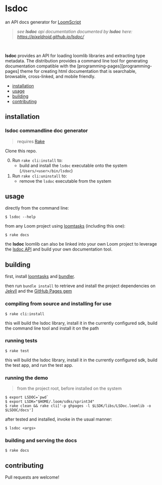 # lsdoc

an API docs generator for [LoomScript][loomscript]

> _see **lsdoc** api documentation documented by **lsdoc** here: https://pixeldroid.github.io/lsdoc/_ <br/>

<br/>

**lsdoc** provides an API for loading loomlib libraries and extracting type metadata.
The distribution provides a command line tool for generating documentation compatible with the [programming-pages][programming-pages] theme for creating html documentation that is searchable, browsable, cross-linked, and mobile friendly.

- [installation](#installation)
- [usage](#usage)
- [building](#building)
- [contributing](#contributing)


## installation

### lsdoc commandline doc generator

> requires [Rake][rake]

Clone this repo.

0. Run `rake cli:install` to:
    * build and install the `lsdoc` executable onto the system (`/Users/<user>/bin/lsdoc`)
0. Run `rake cli:uninstall` to:
    * remove the `lsdoc` executable from the system


## usage

directly from the command line:

    $ lsdoc --help

from any Loom project using [loomtasks][loomtasks] (including this one):

    $ rake docs

the **lsdoc** loomlib can also be linked into your own Loom project to leverage the [lsdoc API][lsdoc-api] and build your own documentation tool.


## building

first, install [loomtasks][loomtasks] and [bundler][bundler].

then run `bundle install` to retrieve and install the project dependencies on [Jekyll][jekyll] and the [GitHub Pages gem][ghpages-gem]

### compiling from source and installing for use

    $ rake cli:install

this will build the lsdoc library, install it in the currently configured sdk, build the command line tool and install it on the path

### running tests

    $ rake test

this will build the lsdoc library, install it in the currently configured sdk, build the test app, and run the test app.

### running the demo
> from the project root, before installed on the system

    $ export LSDOC=`pwd`
    $ export LSDK="$HOME/.loom/sdks/sprint34"
    $ rake clean && rake cli['-p ghpages -l $LSDK/libs/LSDoc.loomlib -o $LSDOC/docs']

after tested and installed, invoke in the usual manner:

    $ lsdoc <args>

### building and serving the docs

    $ rake docs


## contributing

Pull requests are welcome!



[bundler]: http://bundler.io "Manage your Ruby application's gem dependencies"
[ghpages]: https://pages.github.com/ "GitHub Pages is a static site hosting service."
[ghpages-gem]: https://github.com/github/pages-gem "A simple Ruby Gem to bootstrap dependencies for setting up and maintaining a local Jekyll environment in sync with GitHub Pages"
[jekyll]: https://jekyllrb.com/ "Jekyll is a blog-aware, static site generator in Ruby"
[loomscript]: https://github.com/LoomSDK/LoomSDK "The Loom SDK, a native mobile app and game framework"
[loomtasks]: https://github.com/pixeldroid/loomtasks "Rake tasks for working with loomlibs"
[lsdoc-api]: https://pixeldroid.github.io/lsdoc/ "API docs for lsdoc"
[lsdoc-releases]: https://github.com/pixeldroid/lsdoc/releases "releases for lsdoc"
[rake]: https://github.com/ruby/rake "A make-like build utility for Ruby"
